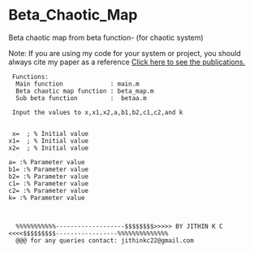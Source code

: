 # Beta_Chaotic_Map

Beta chaotic map from beta function- (for chaotic system)

Note: If you are using my code for your system or project, you should always cite my paper as a reference
 <a href ="https://docs.google.com/document/d/1AbCxFoUhdOCppM8novgCdOv0F9mqYe7HlBU7yX7Svx0/edit?usp=sharing">Click here to see the publications.</a>

     Functions:
      Main function             : main.m
      Beta chaotic map function : beta_map.m
      Sub beta function         :  betaa.m
     
     Input the values to x,x1,x2,a,b1,b2,c1,c2,and k


     x=  ; % Initial value
    x1=  ; % Initial value
    x2=  ; % Initial value
    
    a= :% Parameter value
    b1= :% Parameter value
    b2= :% Parameter value
    c1= :% Parameter value
    c2= :% Parameter value
    k= :% Parameter value



      %%%%%%%%%%%-------------------$$$$$$$$>>>>> BY JITHIN K C <<<<$$$$$$$$$-----------------%%%%%%%%%%%%%%
      @@@ for any queries contact: jithinkc22@gmail.com
